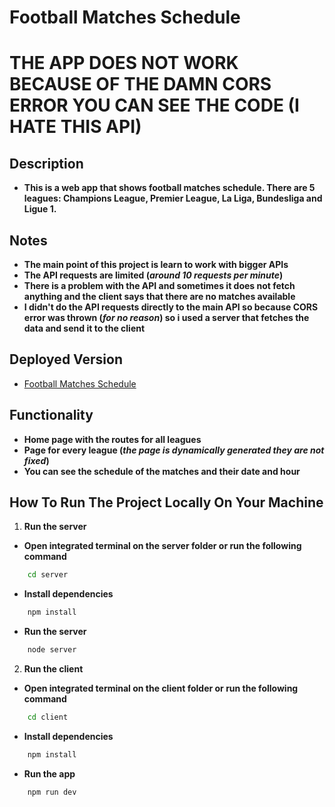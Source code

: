 # Football Matches Schedule
# THE APP DOES NOT WORK BECAUSE OF THE DAMN CORS ERROR YOU CAN SEE THE CODE (I HATE THIS API)

## Description
- **This is a web app that shows football matches schedule. There are 5 leagues: Champions League, Premier League, La Liga, Bundesliga and Ligue 1.**

## Notes
- **The main point of this project is learn to work with bigger APIs**
- **The API requests are limited (*around 10 requests per minute*)**
- **There is a problem with the API and sometimes it does not fetch anything and the client says that there are no matches available**
- **I didn't do the API requests directly to the main API so because CORS error was thrown (*for no reason*) so i used a server that fetches the data and send it to the client**

## Deployed Version
- [Football Matches Schedule](https://football-matches-schedule.vercel.app/)

## Functionality
- **Home page with the routes for all leagues**
- **Page for every league (*the page is dynamically generated they are not fixed*)**
- **You can see the schedule of the matches and their date and hour**

## How To Run The Project Locally On Your Machine
1. **Run the server**
- **Open integrated terminal on the server folder or run the following command**

```bash
    cd server
```

- **Install dependencies**

```bash
    npm install
```
- **Run the server**

```bash
    node server
```

2. **Run the client**
- **Open integrated terminal on the client folder or run the following command**

```bash
    cd client
```

- **Install dependencies**

```bash
    npm install
```
- **Run the app**

```bash
    npm run dev
```